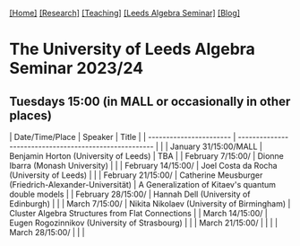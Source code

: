 [[Home]](https://emine-yildirim.github.io/) 
[[Research]](https://emine-yildirim.github.io/Research.html) 
[[Teaching]](https://emine-yildirim.github.io/teaching.html)
[[Leeds Algebra Seminar]](https://emine-yildirim.github.io/seminar.html)
[[Blog]](http://yildirimemine.tumblr.com/)

# The University of Leeds Algebra Seminar 2023/24  
## Tuesdays 15:00 (in MALL or occasionally in other places)

| Date/Time/Place         | Speaker                                                | Title    |
| ----------------------- | ------------------------------------------------------ |          |
| January 31/15:00/MALL   | Benjamin Horton (University of Leeds)                  |  TBA     |
| February 7/15:00/       | Dionne Ibarra   (Monash University)                    |          |
| February 14/15:00/      | Joel Costa da Rocha (University of Leeds)              |          |
| February 21/15:00/      | Catherine Meusburger (Friedrich-Alexander-Universität) | A Generalization of Kitaev's quantum double models  |
| February 28/15:00/      | Hannah Dell (University of Edinburgh)                  |          |
| March 7/15:00/          | Nikita Nikolaev (University of Birmingham)             | Cluster Algebra Structures from Flat Connections    |
| March 14/15:00/         | Eugen Rogozinnikov (University of Strasbourg)          |          |
| March 21/15:00/         |     |          |
| March 28/15:00/         |     |          |
